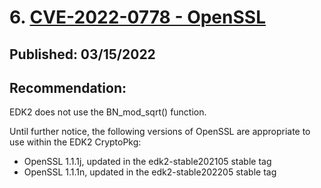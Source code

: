 <!--- @file
  CVE-2022-0778.md for Security Advisory
  Copyright (c) 2022, Intel Corporation. All rights reserved.<BR>

  Redistribution and use in source (original document form) and 'compiled'
  forms (converted to PDF, epub, HTML and other formats) with or without
  modification, are permitted provided that the following conditions are met:

  1) Redistributions of source code (original document form) must retain the
     above copyright notice, this list of conditions and the following
     disclaimer as the first lines of this file unmodified.

  2) Redistributions in compiled form (transformed to other DTDs, converted to
     PDF, epub, HTML and other formats) must reproduce the above copyright
     notice, this list of conditions and the following disclaimer in the
     documentation and/or other materials provided with the distribution.

  THIS DOCUMENTATION IS PROVIDED BY TIANOCORE PROJECT "AS IS" AND ANY EXPRESS OR
  IMPLIED WARRANTIES, INCLUDING, BUT NOT LIMITED TO, THE IMPLIED WARRANTIES OF
  MERCHANTABILITY AND FITNESS FOR A PARTICULAR PURPOSE ARE DISCLAIMED. IN NO
  EVENT SHALL TIANOCORE PROJECT  BE LIABLE FOR ANY DIRECT, INDIRECT, INCIDENTAL,
  SPECIAL, EXEMPLARY, OR CONSEQUENTIAL DAMAGES (INCLUDING, BUT NOT LIMITED TO,
  PROCUREMENT OF SUBSTITUTE GOODS OR SERVICES; LOSS OF USE, DATA, OR PROFITS;
  OR BUSINESS INTERRUPTION) HOWEVER CAUSED AND ON ANY THEORY OF LIABILITY,
  WHETHER IN CONTRACT, STRICT LIABILITY, OR TORT (INCLUDING NEGLIGENCE OR
  OTHERWISE) ARISING IN ANY WAY OUT OF THE USE OF THIS DOCUMENTATION, EVEN IF
  ADVISED OF THE POSSIBILITY OF SUCH DAMAGE.

-->

# 6. [CVE-2022-0778 - OpenSSL](https://nvd.nist.gov/vuln/detail/CVE-2022-0778)

## Published: 03/15/2022

## Recommendation:

EDK2 does not use the BN_mod_sqrt() function.

Until further notice, the following versions of OpenSSL are appropriate to use within the EDK2 CryptoPkg:

- OpenSSL 1.1.1j, updated in the edk2-stable202105 stable tag
- OpenSSL 1.1.1n, updated in the edk2-stable202205 stable tag

